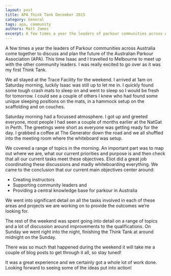 ```yaml
---
layout: post
title: APA Think Tank December 2015
category: General
tags: apa, community
authors: Matt James
excerpt: A few times a year the leaders of parkour communities across Australia come together to discuss and plan the future of the APA. This time Isaac and I travelled to Melbourne to meet up with the other community leaders. I was really excited to go over as it was my first Think Tank.
---
```

A few times a year the leaders of Parkour communities across Australia come together to discuss and plan the future of the Australian Parkour Association (APA). This time Isaac and I travelled to Melbourne to meet up with the other community leaders. I was really excited to go over as it was my first Think Tank.

We all stayed at the Trace Facility for the weekend. I arrived at 1am on Saturday morning, luckily Isaac was still up to let me in. I quickly found some tough crash mats to sleep on and went to sleep so I would be fresh for tomorrow. I could see a couple of others I knew who had found some unique sleeping positions on the mats, in a hammock setup on the scaffolding and on couches.

Saturday morning had a focussed atmosphere. I got up and greeted everyone, most people I had seen a couple of months earlier at the NatGat in Perth. The greetings were short as everyone was getting ready for the day. I grabbed a coffee at The Generator down the road and we all shuffled into the meeting room where the whiteboard was setup.

We covered a range of topics in the morning. An important part was to map out where we are, what our current priorities and purpose is and then check that all our current tasks meet these objectives. Eliot did a great job coordinating these discussions and madly whiteboarding everything. We came to the conclusion that our current main objectives center around:

 * Creating instructors
 * Supporting community leaders and
 * Providing a central knowledge base for parkour in Australia

We went into significant detail on all the tasks involved in each of these areas and projects we are working on to provide the outcomes we’re looking for.

The rest of the weekend was spent going into detail on a range of topics and a lot of discussion around improvements to the qualifications. On Sunday we went right into the night, finishing the Think Tank at around midnight on the Sunday.

There was so much that happened during the weekend it will take me a couple of blog posts to get through it all, so stay tuned!

It was a great experience and we certainly got a whole lot of work done. Looking forward to seeing some of the ideas put into action!
